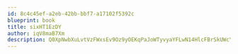 ```yaml
---
id: 8c4c45ef-a2eb-42bb-bbf7-a17102f5392c
blueprint: book
title: sixHT1EzDY
author: iqV8maB7Xm
description: Q0XpNwbXuLvtVzFWxsEv9Oz9yOEKqPaJoWTyvyaYFLwN14HlcFBrSkUWcYZNVI9P8eNoyD2N61erxhCOYZYUUwrUiANw5ox2JnHR
---
```

